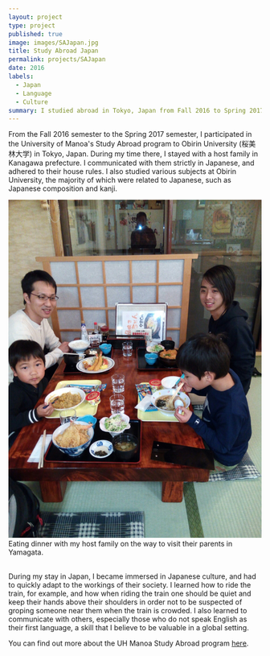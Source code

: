 ```yaml
---
layout: project
type: project
published: true
image: images/SAJapan.jpg
title: Study Abroad Japan
permalink: projects/SAJapan
date: 2016
labels:
  - Japan
  - Language
  - Culture
summary: I studied abroad in Tokyo, Japan from Fall 2016 to Spring 2017.
---
```


From the Fall 2016 semester to the Spring 2017 semester, I participated in the University of Manoa's Study Abroad program to Obirin University (桜美林大学) in Tokyo, Japan. During my time there, I stayed with a host family in Kanagawa prefecture. I communicated with them strictly in Japanese, and adhered to their house rules. I also studied various subjects at Obirin University, the majority of which were related to Japanese, such as Japanese composition and kanji. 

<img class = "ui centered fluid large image" src="../images/1504045161185.jpg">
Eating dinner with my host family on the way to visit their parents in Yamagata.

<br>
<br>

During my stay in Japan, I became immersed in Japanese culture, and had to quickly adapt to the workings of their society. I learned how to ride the train, for example, and how when riding the train one should be quiet and keep their hands above their shoulders in order not to be suspected of groping someone near them when the train is crowded. I also learned to communicate with others, especially those who do not speak English as their first language, a skill that I believe to be valuable in a global setting.

You can find out more about the UH Manoa Study Abroad program [here](http://www.studyabroad.hawaii.edu/programs/semester-year/machida-japan/).
